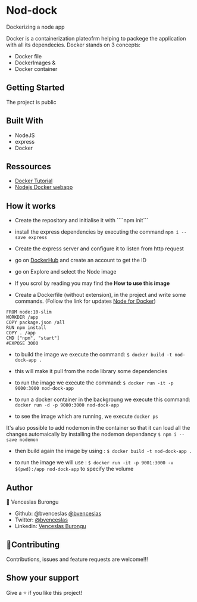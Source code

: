 # Nod-dock
Dockerizing a node app

Docker is a containerization plateofrm helping to packege the application with all its dependecies.
Docker stands on 3 concepts:

- Docker file
- DockerImages &
- Docker container

## Getting Started

The project is public

## Built With

- NodeJS
- express
- Docker
 
 ## Ressources

- [Docker Tutorial](https://www.docker.com/101-tutorial)
- [Nodejs Docker webapp](https://nodejs.org/en/docs/guides/nodejs-docker-webapp/)

## How it works

- Create the repository and initialise it with ````npm init```
- install the express dependencies by executing the command ```npm i --save express```
- Create the express server and configure it to listen from http request

- go on [DockerHub](https://hub.docker.com/) and create an account to get the ID
- go on Explore and select the Node image
- If you scrol by reading you may find the **How to use this image**

- Create a Dockerfile (without extension), in the project and write some commands. 
(Follow the link for updates [Node for Docker](https://hub.docker.com/_/node))

```
FROM node:10-slim
WORKDIR /app
COPY package.json /all
RUN npm install
COPY . /app
CMD ["npm", "start"]
#EXPOSE 3000
```

- to build the image we execute the command: ```$ docker build -t nod-dock-app .```

- this will make it pull from the node library some dependencies

- to run the image we execute the command: ```$ docker run -it -p 9000:3000 nod-dock-app```

- to run a docker container in the backgroung we execute this command: ```docker run -d -p 9000:3000 nod-dock-app```

- to see the image which are running, we execute ```docker ps```


It's also possible to add nodemon in the container so that it can load all the changes automaically by installing the nodemon dependancy ```$ npm i --save nodemon```

- then build again the image by using : ```$ docker build -t nod-dock-app .```

- to run the image we will use : ```$ docker run -it -p 9001:3000 -v $(pwd):/app nod-dock-app``` to specify the volume



## Author

👤 Venceslas Burongu

- Github: @bvenceslas [@bvenceslas](https://github.com/bvenceslas)
- Twitter: [@bvenceslas](https://twitter.com/bvenceslas)
- Linkedin: [Venceslas Burongu](https://www.linkedin.com/in/venceslas-burongu-8271b519a/)

## 🤝Contributing

Contributions, issues and feature requests are welcome!!!

## Show your support

Give a ⭐️ if you like this project!


